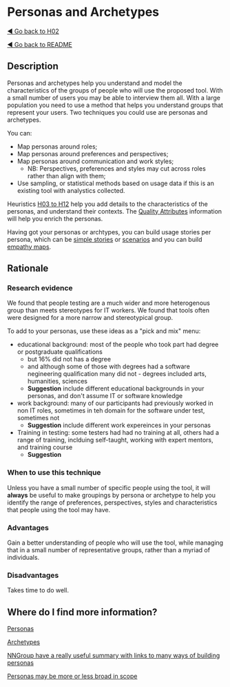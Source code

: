 # Personas and Archetypes

[◄ Go back to H02](H02-Who-will-use-or-be-affected-by-this-tool.md)

[◄ Go back to README](README.md)

## Description

Personas and archetypes help you understand and model the characteristics of the groups of people who will use the proposed tool. 
With a small number of users you may be able to interview them all. 
With a large population you need to use a method that helps you understand groups that represent your users. 
Two techniques you could use are personas and archetypes. 

You can:
-	Map personas around roles;
-	Map personas around preferences and perspectives; 
-	Map personas around communication and work styles;
    -	NB: Perspectives, preferences and styles may cut across roles rather than align with them;
-	Use sampling, or statistical methods based on usage data if this is an existing tool with analystics collected.

Heuristics [H03 to H12](README.md) help you add details to the characteristics of the personas, and understand their contexts.
The [Quality Attributes](Qualityattributesv2) information will help you enrich the personas.

Having got your personas or archtypes, you can build usage stories per persona, which can be [simple stories](https://www.interaction-design.org/literature/topics/user-stories) or [scenarios](https://www.interaction-design.org/literature/topics/user-scenarios) and you can build [empathy maps](https://xd.adobe.com/ideas/process/user-research/10-tips-develop-better-empathy-maps/).

## Rationale
### Research evidence
We found that people testing are a much wider and more heterogenous group than meets stereotypes for IT workers. We found that tools often were designed for a more narrow and stereotypical group.

To add to your personas, use these ideas as a "pick and mix" menu:
- educational background: most of the people who took part had degree or postgraduate qualifications
    - but 16% did not has a degree
    - and although some of those with degrees had a software negineering qualification many did not - degrees included arts, humanities, sciences
    - **Suggestion** include different educational backgrounds in your personas, and don't assume IT or software knowledge
- work background: many of our participants had previously worked in non IT roles, sometimes in teh domain for the software under test, sometimes not
    - **Suggestion** include different work expereinces in your personas
- Training in testing: some testers had had no training at all, others had a range of training, inclduing self-taught, working with expert mentors, and training course
    - **Suggestion**  


### When to use this technique
Unless you have a small number of specific people using the tool, it will **always** be useful to make groupings by persona or archetype to help you identify the range of preferences, perspectives, styles and characteristics that people using the tool may have.

### Advantages
Gain a better understanding of people who will use the tool, while managing that in a small number of representative groups, rather than a myriad of individuals.

### Disadvantages
Takes time to do well.

## Where do I find more information?

[Personas](https://www.interaction-design.org/literature/article/personas-why-and-how-you-should-use-them)

[Archetypes](https://radinadoneva.medium.com/behavioural-archetypes-instead-of-personas-c7ccc5b8b998) 

[NNGroup have a really useful summary with links to many ways of building personas](https://www.nngroup.com/articles/personas-study-guide/)

[Personas may be more or less broad in scope](https://www.nngroup.com/articles/persona-scope/)
